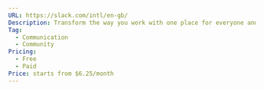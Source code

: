 ```yaml
---
URL: https://slack.com/intl/en-gb/
Description: Transform the way you work with one place for everyone and everything you need to get stuff done.
Tag:
  - Communication
  - Community
Pricing:
  - Free
  - Paid
Price: starts from $6.25/month
---
```


